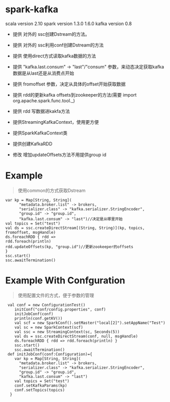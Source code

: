 # spark-kafka
scala version 2.10
spark version 1.3.0 1.6.0
kafka version 0.8

* 提供 对外的 ssc创建Dstream的方法。
* 提供 对外的 ssc利用conf创建Dstream的方法
* 提供 使用direct方式读取kafka数据的方法
* 提供 "kafka.last.consum" -> "last"/"consum" 参数，来动态决定获取kafka数据是从last还是从消费点开始
* 提供 fromoffset 参数，决定从具体的offset开始获取数据
* 提供 rdd的更新kafka offsets到zookeeper的方法(需要 import org.apache.spark.func.tool._)
* 提供 rdd 写数据进kakfa方法
* 提供StreamingKafkaContext，使用更方便

* 提供SparkKafkaContext类
* 提供创建KafkaRDD
* 修改 增加updateOffsets方法不用提供group id

# Example 
> 使用common的方式获取Dstream
```
var kp = Map[String, String](
      "metadata.broker.list" -> brokers,
      "serializer.class" -> "kafka.serializer.StringEncoder",
      "group.id" -> "group.id",
      "kafka.last.consum" -> "last")//决定是从哪里开始 
val topics = Set("test")
val ds = ssc.createDirectStream[(String, String)](kp, topics, fromoffset, msgHandle)
ds.foreachRDD { rdd => 
rdd.foreach(println)
rdd.updateOffsets(kp, "group.id")//更新zookeeper的offsets
}
ssc.start()
ssc.awaitTermination()
```
# Example With Confguration
> 使用配置文件的方式，便于参数的管理
```
 val conf = new ConfigurationTest()
    initConf("conf/config.properties", conf)
    initJobConf(conf)
    println(conf.getKV())
    val scf = new SparkConf().setMaster("local[2]").setAppName("Test")
    val sc = new SparkContext(scf)
    val ssc = new StreamingContext(sc, Seconds(5))
    val ds = ssc.createDirectStream(conf, null, msgHandle)
    ds.foreachRDD { rdd => rdd.foreach(println) }
    ssc.start()
    ssc.awaitTermination()
 def initJobConf(conf:Configuration)={
    var kp = Map[String, String](
      "metadata.broker.list" -> brokers,
      "serializer.class" -> "kafka.serializer.StringEncoder",
      "group.id" -> "group.id",
      "kafka.last.consum" -> "last")
    val topics = Set("test")
    conf.setKafkaParams(kp)
    conf.setTopics(topics)
  }

```

